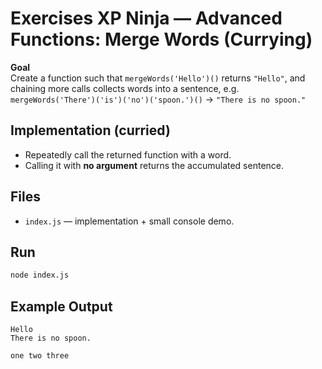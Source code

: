 # Exercises XP Ninja — Advanced Functions: Merge Words (Currying)

**Goal**  
Create a function such that `mergeWords('Hello')()` returns `"Hello"`, and chaining more calls collects words into a sentence, e.g.  
`mergeWords('There')('is')('no')('spoon.')()` → `"There is no spoon."`

## Implementation (curried)
- Repeatedly call the returned function with a word.
- Calling it with **no argument** returns the accumulated sentence.

## Files
- `index.js` — implementation + small console demo.

## Run
```bash
node index.js
```

## Example Output
```
Hello
There is no spoon.

one two three
```
